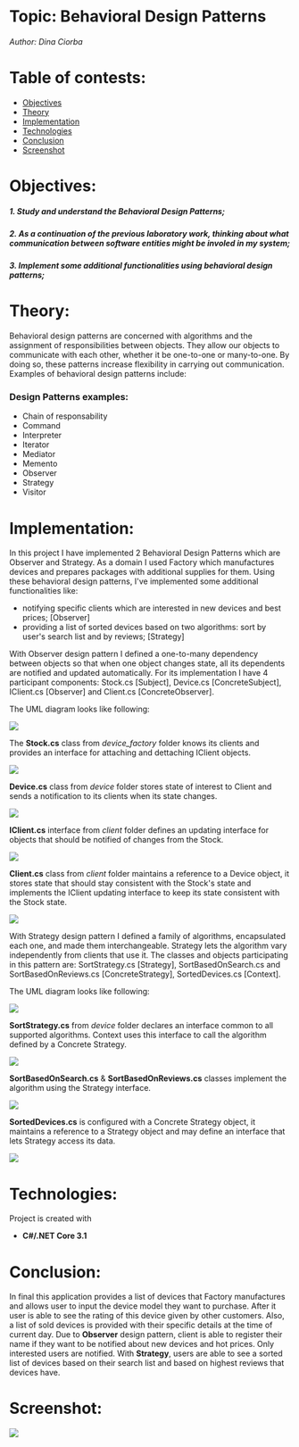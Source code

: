 # Topic: Behavioral Design Patterns
###### Author: Dina Ciorba
# Table of contests:
* [Objectives](#objectives)
* [Theory](#theory)
* [Implementation](#implementation)
* [Technologies](#technologies)
* [Conclusion](#conclusion)
* [Screenshot](#screenshot)
# Objectives:
##### 1. Study and understand the Behavioral Design Patterns;
##### 2. As a continuation of the previous laboratory work, thinking about what communication between software entities might be involed in my system;
##### 3. Implement some additional functionalities using behavioral design patterns;
# Theory:
Behavioral design patterns are concerned with algorithms and the assignment of responsibilities between objects. They allow our objects to communicate with each other, whether it be one-to-one or many-to-one. By doing so, these patterns increase flexibility in carrying out communication. Examples of behavioral design patterns include:
### Design Patterns examples:
- Chain of responsability
- Command
- Interpreter
- Iterator
- Mediator
- Memento
- Observer
- Strategy
- Visitor
# Implementation:

In this project I have implemented 2 Behavioral Design Patterns which are Observer and Strategy. As a domain I used Factory which manufactures devices 
and prepares packages with additional supplies for them. Using these behavioral design patterns, I've implemented some additional functionalities like: 
* notifying specific clients which are interested in new devices and best prices; [Observer]
* providing a list of sorted devices based on two algorithms: sort by user's search list and by reviews; [Strategy]

With Observer design pattern I defined a one-to-many dependency between objects so that when one object changes state, all its dependents are notified and updated automatically. For its implementation I have 4 participant components: Stock.cs [Subject], Device.cs [ConcreteSubject], IClient.cs [Observer] and Client.cs [ConcreteObserver].

The UML diagram looks like following:

![](images/screen_lab3_1.png)

The __Stock.cs__ class from _device_factory_ folder knows its clients and provides an interface for attaching and dettaching IClient objects.

![](images/screen_lab3_2.png)

__Device.cs__ class from _device_ folder stores state of interest to Client and sends a notification to its clients when its state changes.

![](images/screen_lab3_3.png)

__IClient.cs__ interface from _client_ folder defines an updating interface for objects that should be notified of changes from the Stock.

![](images/screen_lab3_4.png)

__Client.cs__ class from _client_ folder maintains a reference to a Device object, it stores state that should stay consistent with the Stock's state and implements the IClient updating interface to keep its state consistent with the Stock state.

![](images/screen_lab3_5.png)


With Strategy design pattern I defined a family of algorithms, encapsulated each one, and made them interchangeable. Strategy lets the algorithm vary independently from clients that use it. The classes and objects participating in this pattern are: SortStrategy.cs [Strategy], SortBasedOnSearch.cs and SortBasedOnReviews.cs [ConcreteStrategy], SortedDevices.cs [Context]. 

The UML diagram looks like following:

![](images/screen_lab3_7.png)

__SortStrategy.cs__ from _device_ folder declares an interface common to all supported algorithms. Context uses this interface to call the algorithm defined by a Concrete Strategy.

![](images/screen_lab3_8.png)

__SortBasedOnSearch.cs__ & __SortBasedOnReviews.cs__ classes implement the algorithm using the Strategy interface.

![](images/screen_lab3_9.png)

__SortedDevices.cs__ is configured with a Concrete Strategy object, it maintains a reference to a Strategy object and may define an interface that lets Strategy access its data.

![](images/screen_lab3_10.png)

# Technologies:


Project is created with 
* __C#/.NET Core 3.1__


# Conclusion:


In final this application provides a list of devices that Factory manufactures and allows user to input the device model they want to purchase. After it user is able to see the rating of this device given by other customers. Also, a list of sold devices is provided with their specific details at the time of current day. Due to __Observer__ design pattern, client is able to register their name if they want to be notified about new devices and hot prices. Only interested users are notified. With __Strategy__, users are able to see a sorted list of devices based on their search list and based on highest reviews that devices have.


# Screenshot:

![](images/screen_lab3_11.png)
